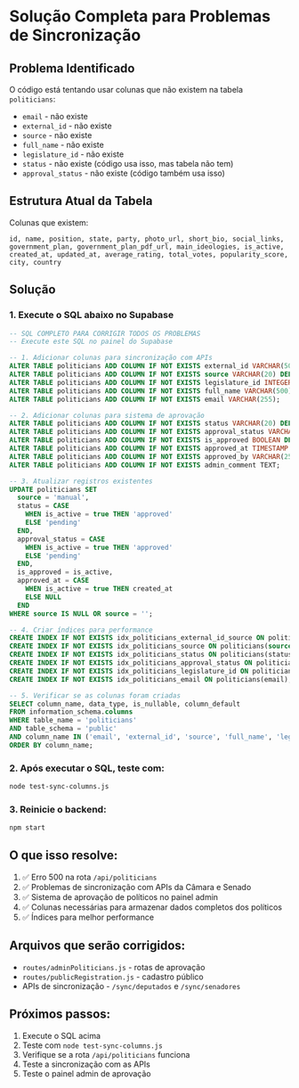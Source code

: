 # Solução Completa para Problemas de Sincronização

## Problema Identificado

O código está tentando usar colunas que não existem na tabela `politicians`:
- `email` - não existe
- `external_id` - não existe  
- `source` - não existe
- `full_name` - não existe
- `legislature_id` - não existe
- `status` - não existe (código usa isso, mas tabela não tem)
- `approval_status` - não existe (código também usa isso)

## Estrutura Atual da Tabela

Colunas que existem:
```
id, name, position, state, party, photo_url, short_bio, social_links, 
government_plan, government_plan_pdf_url, main_ideologies, is_active, 
created_at, updated_at, average_rating, total_votes, popularity_score, 
city, country
```

## Solução

### 1. Execute o SQL abaixo no Supabase

```sql
-- SQL COMPLETO PARA CORRIGIR TODOS OS PROBLEMAS
-- Execute este SQL no painel do Supabase

-- 1. Adicionar colunas para sincronização com APIs
ALTER TABLE politicians ADD COLUMN IF NOT EXISTS external_id VARCHAR(50);
ALTER TABLE politicians ADD COLUMN IF NOT EXISTS source VARCHAR(20) DEFAULT 'manual' CHECK (source IN ('manual', 'camara', 'senado'));
ALTER TABLE politicians ADD COLUMN IF NOT EXISTS legislature_id INTEGER;
ALTER TABLE politicians ADD COLUMN IF NOT EXISTS full_name VARCHAR(500);
ALTER TABLE politicians ADD COLUMN IF NOT EXISTS email VARCHAR(255);

-- 2. Adicionar colunas para sistema de aprovação
ALTER TABLE politicians ADD COLUMN IF NOT EXISTS status VARCHAR(20) DEFAULT 'approved' CHECK (status IN ('pending', 'approved', 'rejected'));
ALTER TABLE politicians ADD COLUMN IF NOT EXISTS approval_status VARCHAR(20) DEFAULT 'approved' CHECK (approval_status IN ('pending', 'approved', 'rejected'));
ALTER TABLE politicians ADD COLUMN IF NOT EXISTS is_approved BOOLEAN DEFAULT true;
ALTER TABLE politicians ADD COLUMN IF NOT EXISTS approved_at TIMESTAMP WITH TIME ZONE;
ALTER TABLE politicians ADD COLUMN IF NOT EXISTS approved_by VARCHAR(255);
ALTER TABLE politicians ADD COLUMN IF NOT EXISTS admin_comment TEXT;

-- 3. Atualizar registros existentes
UPDATE politicians SET 
  source = 'manual',
  status = CASE 
    WHEN is_active = true THEN 'approved'
    ELSE 'pending'
  END,
  approval_status = CASE 
    WHEN is_active = true THEN 'approved'
    ELSE 'pending'
  END,
  is_approved = is_active,
  approved_at = CASE 
    WHEN is_active = true THEN created_at
    ELSE NULL
  END
WHERE source IS NULL OR source = '';

-- 4. Criar índices para performance
CREATE INDEX IF NOT EXISTS idx_politicians_external_id_source ON politicians(external_id, source);
CREATE INDEX IF NOT EXISTS idx_politicians_source ON politicians(source);
CREATE INDEX IF NOT EXISTS idx_politicians_status ON politicians(status);
CREATE INDEX IF NOT EXISTS idx_politicians_approval_status ON politicians(approval_status);
CREATE INDEX IF NOT EXISTS idx_politicians_legislature_id ON politicians(legislature_id);
CREATE INDEX IF NOT EXISTS idx_politicians_email ON politicians(email);

-- 5. Verificar se as colunas foram criadas
SELECT column_name, data_type, is_nullable, column_default
FROM information_schema.columns 
WHERE table_name = 'politicians' 
AND table_schema = 'public'
AND column_name IN ('email', 'external_id', 'source', 'full_name', 'legislature_id', 'status', 'approval_status', 'is_approved', 'approved_at', 'approved_by')
ORDER BY column_name;
```

### 2. Após executar o SQL, teste com:

```bash
node test-sync-columns.js
```

### 3. Reinicie o backend:

```bash
npm start
```

## O que isso resolve:

1. ✅ Erro 500 na rota `/api/politicians`
2. ✅ Problemas de sincronização com APIs da Câmara e Senado
3. ✅ Sistema de aprovação de políticos no painel admin
4. ✅ Colunas necessárias para armazenar dados completos dos políticos
5. ✅ Índices para melhor performance

## Arquivos que serão corrigidos:

- `routes/adminPoliticians.js` - rotas de aprovação
- `routes/publicRegistration.js` - cadastro público
- APIs de sincronização - `/sync/deputados` e `/sync/senadores`

## Próximos passos:

1. Execute o SQL acima
2. Teste com `node test-sync-columns.js`
3. Verifique se a rota `/api/politicians` funciona
4. Teste a sincronização com as APIs
5. Teste o painel admin de aprovação